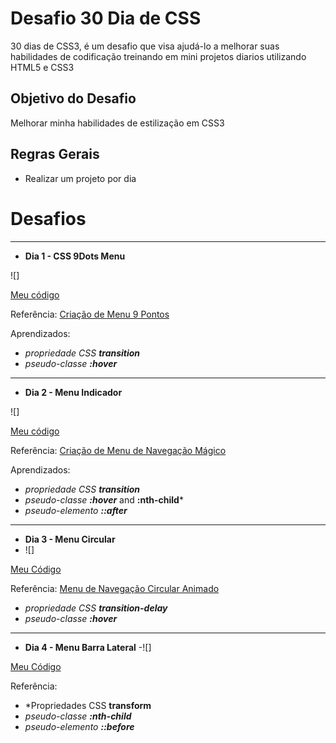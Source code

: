 # Desafio 30 Dia de CSS


30 dias de CSS3, é um desafio que visa ajudá-lo a melhorar suas habilidades de codificação treinando em  mini projetos diarios utilizando HTML5 e CSS3

## Objetivo do Desafio
Melhorar minha habilidades de estilização em CSS3 

## Regras Gerais
- Realizar um projeto por dia


# Desafios
-----

- **Dia 1 - CSS 9Dots Menu**


![]

[Meu  código](https://github.com/mromualdo77/30_Dias_CSS/tree/main/1%C2%BA_Dia)

Referência:
[Criação de Menu 9 Pontos](https://www.youtube.com/watch?v=5OLDpdqdyWE&list=PL5e68lK9hEzc8P9BJCSX1k9C8uKAV5Oa5&index=2)


Aprendizados:

* *propriedade CSS **transition***
* *pseudo-classe **:hover***


----

- **Dia 2 - Menu Indicador**


![]

[Meu  código](https://github.com/mromualdo77/30_Dias_CSS/tree/main/Dia_02_Menu_Indicador)

Referência:
[Criação de Menu de Navegação Mágico](https://www.youtube.com/watch?v=ArTVfdHOB-M&list=PL5e68lK9hEzc8P9BJCSX1k9C8uKAV5Oa5&index=3)

Aprendizados:

* *propriedade CSS **transition***
* *pseudo-classe **:hover*** and  **:nth-child***
* *pseudo-elemento **::after***

----

- **Dia 3 - Menu Circular**
- ![]

[Meu Código](https://github.com/mromualdo77/30_Dias_CSS/tree/main/Dia_03_Menu_Circular)

Referência:
[Menu de Navegação Circular Animado](https://www.youtube.com/watch?v=ShPPkZEeLPo&list=PL5e68lK9hEzc8P9BJCSX1k9C8uKAV5Oa5&index=4)


* *propriedade CSS **transition-delay***
* *pseudo-classe **:hover***

------

- **Dia 4 - Menu Barra Lateral**
-![]

[Meu Código](https://github.com/mromualdo77/30_Dias_CSS/tree/main/Dia_04_Menu_%20Barra_Lateral)

Referência:
[](https://www.youtube.com/watch?v=P_A2kNpyQBs&list=PL5e68lK9hEzc8P9BJCSX1k9C8uKAV5Oa5&index=6)

* *Propriedades CSS **transform**
* *pseudo-classe  **:nth-child***
* *pseudo-elemento **::before*** 
